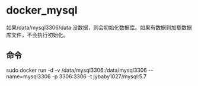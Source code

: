 # docker_mysql
如果/data/mysql3306/data 没数据，则会初始化数据库。如果有数据则加载数据库文件，不会执行初始化。
## 命令
sudo docker run -d -v /data/mysql3306:/data/mysql3306 --name=mysql3306 -p 3306:3306 -t jybaby1027/mysql:5.7
